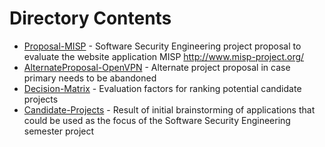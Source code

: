 # Directory Contents

* [Proposal-MISP](./Proposal-MISP.md) - Software Security Engineering project proposal to evaluate the website application MISP http://www.misp-project.org/
* [AlternateProposal-OpenVPN](./AlternateProposal-OpenVPN.md) - Alternate project proposal in case primary needs to be abandoned
* [Decision-Matrix](./Decision-Matrix.md) - Evaluation factors for ranking potential candidate projects
* [Candidate-Projects](./Candidate-Projects.md) - Result of initial brainstorming of applications that could be used as the focus of the Software Security Engineering semester project
